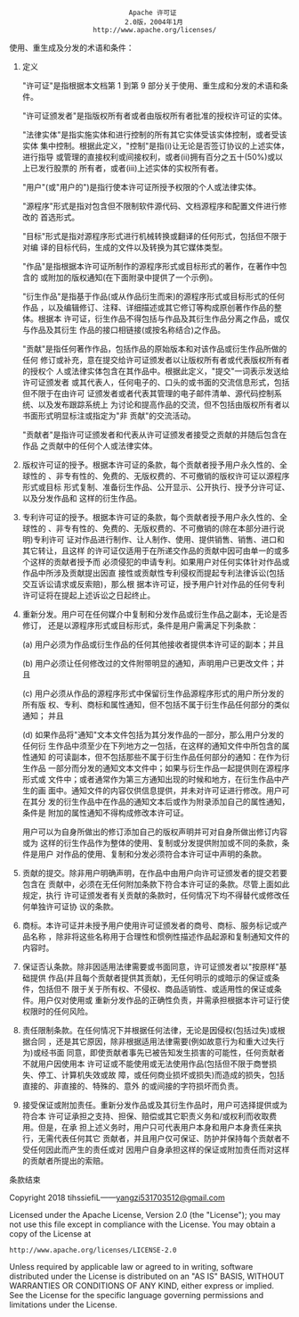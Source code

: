                                   Apache 许可证
                                 2.0版，2004年1月
                         http://www.apache.org/licenses/

使用、重生成及分发的术语和条件：

1. 定义

    "许可证"是指根据本文档第 1 到第 9 部分关于使用、重生成和分发的术语和条件。

    "许可证颁发者"是指版权所有者或者由版权所有者批准的授权许可证的实体。

    "法律实体"是指实施实体和进行控制的所有其它实体受该实体控制，或者受该实体
    集中控制。根据此定义，"控制"是指(i)让无论是否签订协议的上述实体，进行指导
    或管理的直接权利或间接权利，或者(ii)拥有百分之五十(50%)或以上已发行股票的
    所有者，或者(iii)上述实体的实权所有者。

    "用户"(或"用户的")是指行使本许可证所授予权限的个人或法律实体。

    "源程序"形式是指对包含但不限制软件源代码、文档源程序和配置文件进行修改的
    首选形式。

    "目标"形式是指对源程序形式进行机械转换或翻译的任何形式，包括但不限于对编
    译的目标代码，生成的文件以及转换为其它媒体类型。

    "作品"是指根据本许可证所制作的源程序形式或目标形式的著作，在著作中包含的
    或附加的版权通知(在下面附录中提供了一个示例)。

    "衍生作品"是指基于作品(或从作品衍生而来)的源程序形式或目标形式的任何作品
    ，以及编辑修订、注释、详细描述或其它修订等构成原创著作作品的整体。根据本
    许可证，衍生作品不得包括与作品及其衍生作品分离之作品，或仅与作品及其衍生
    作品的接口相链接(或按名称结合)之作品。

    "贡献"是指任何著作作品，包括作品的原始版本和对该作品或衍生作品所做的任何
    修订或补充，意在提交给许可证颁发者以让版权所有者或代表版权所有者的授权个
    人或法律实体包含在其作品中。根据此定义，"提交"一词表示发送给许可证颁发者
    或其代表人，任何电子的、口头的或书面的交流信息形式，包括但不限于在由许可
    证颁发者或者代表其管理的电子邮件清单、源代码控制系统、以及发布跟踪系统上
    为讨论和提高作品的交流，但不包括由版权所有者以书面形式明显标注或指定为"非
    贡献"的交流活动。

    "贡献者"是指许可证颁发者和代表从许可证颁发者接受之贡献的并随后包含在作品
    之贡献中的任何个人或法律实体。

2. 版权许可证的授予。根据本许可证的条款，每个贡献者授予用户永久性的、全球性的
   、非专有性的、免费的、无版权费的、不可撤销的版权许可证以源程序形式或目标
   形式复制、准备衍生作品、公开显示、公开执行、授予分许可证、以及分发作品和
   这样的衍生作品。

3. 专利许可证的授予。根据本许可证的条款，每个贡献者授予用户永久性的、全球性的
   、非专有性的、免费的、无版权费的、不可撤销的(除在本部分进行说明)专利许可
   证对作品进行制作、让人制作、使用、提供销售、销售、进口和其它转让，且这样
   的许可证仅适用于在所递交作品的贡献中因可由单一的或多个这样的贡献者授予而
   必须侵犯的申请专利。如果用户对任何实体针对作品或作品中所涉及贡献提出因直
   接性或贡献性专利侵权而提起专利法律诉讼(包括交互诉讼请求或反索赔)，那么根
   据本许可证，授予用户针对作品的任何专利许可证将在提起上述诉讼之日起终止。

4. 重新分发。用户可在任何媒介中复制和分发作品或衍生作品之副本，无论是否修订，
   还是以源程序形式或目标形式，条件是用户需满足下列条款：

    (a) 用户必须为作品或衍生作品的任何其他接收者提供本许可证的副本；并且

    (b) 用户必须让任何修改过的文件附带明显的通知，声明用户已更改文件；并且

    (c) 用户必须从作品的源程序形式中保留衍生作品源程序形式的用户所分发的所有版
    权、专利、商标和属性通知，但不包括不属于衍生作品任何部分的类似通知；
    并且

    (d) 如果作品将"通知"文本文件包括为其分发作品的一部分，那么用户分发的任何衍
    生作品中须至少在下列地方之一包括，在这样的通知文件中所包含的属性通知
    的可读副本，但不包括那些不属于衍生作品任何部分的通知：在作为衍生作品
    一部分而分发的通知文本文件中；如果与衍生作品一起提供则在源程序形式或
    文件中；或者通常作为第三方通知出现的时候和地方，在衍生作品中产生的画
    面中。通知文件的内容仅供信息提供，并未对许可证进行修改。用户可在其分
    发的衍生作品中在作品的通知文本后或作为附录添加自己的属性通知，条件是
    附加的属性通知不得构成修改本许可证。

    用户可以为自身所做出的修订添加自己的版权声明并可对自身所做出修订内容或为
    这样的衍生作品作为整体的使用、复制或分发提供附加或不同的条款，条件是用户
    对作品的使用、复制和分发必须符合本许可证中声明的条款。

5. 贡献的提交。除非用户明确声明，在作品中由用户向许可证颁发者的提交若要包含在
   贡献中，必须在无任何附加条款下符合本许可证的条款。尽管上面如此规定，执行
   许可证颁发者有关贡献的条款时，任何情况下均不得替代或修改任何单独许可证协
   议的条款。

6. 商标。本许可证并未授予用户使用许可证颁发者的商号、商标、服务标记或产品名称
   ，除非将这些名称用于合理性和惯例性描述作品起源和复制通知文件的内容时。

7. 保证否认条款。除非因适用法律需要或书面同意，许可证颁发者以"按原样"基础提供
   作品(并且每个贡献者提供其贡献)，无任何明示的或暗示的保证或条件，包括但不
   限于关于所有权、不侵权、商品适销性、或适用性的保证或条件。用户仅对使用或
   重新分发作品的正确性负责，并需承担根据本许可证行使权限时的任何风险。

8. 责任限制条款。在任何情况下并根据任何法律，无论是因侵权(包括过失)或根据合同
   ，还是其它原因，除非根据适用法律需要(例如故意行为和重大过失行为)或经书面
   同意，即使贡献者事先已被告知发生损害的可能性，任何贡献者不就用户因使用本
   许可证或不能使用或无法使用作品(包括但不限于商誉损失、停工、计算机失效或故
   障，或任何商业损坏或损失)而造成的损失，包括直接的、非直接的、特殊的、意外
   的或间接的字符损坏而负责。

9. 接受保证或附加责任。重新分发作品或及其衍生作品时，用户可选择提供或为符合本
   许可证承担之支持、担保、赔偿或其它职责义务和/或权利而收取费用。但是，在承
   担上述义务时，用户只可代表用户本身和用户本身责任来执行，无需代表任何其它
   贡献者，并且用户仅可保证、防护并保持每个贡献者不受任何因此而产生的责任或对
   因用户自身承担这样的保证或附加责任而对这样的贡献者所提出的索赔。

条款结束

Copyright 2018 tihssiefiL——yangzi531703512@gmail.com

Licensed under the Apache License, Version 2.0 (the "License");
you may not use this file except in compliance with the License.
You may obtain a copy of the License at

    http://www.apache.org/licenses/LICENSE-2.0

Unless required by applicable law or agreed to in writing, software
distributed under the License is distributed on an "AS IS" BASIS,
WITHOUT WARRANTIES OR CONDITIONS OF ANY KIND, either express or implied.
See the License for the specific language governing permissions and
limitations under the License.
